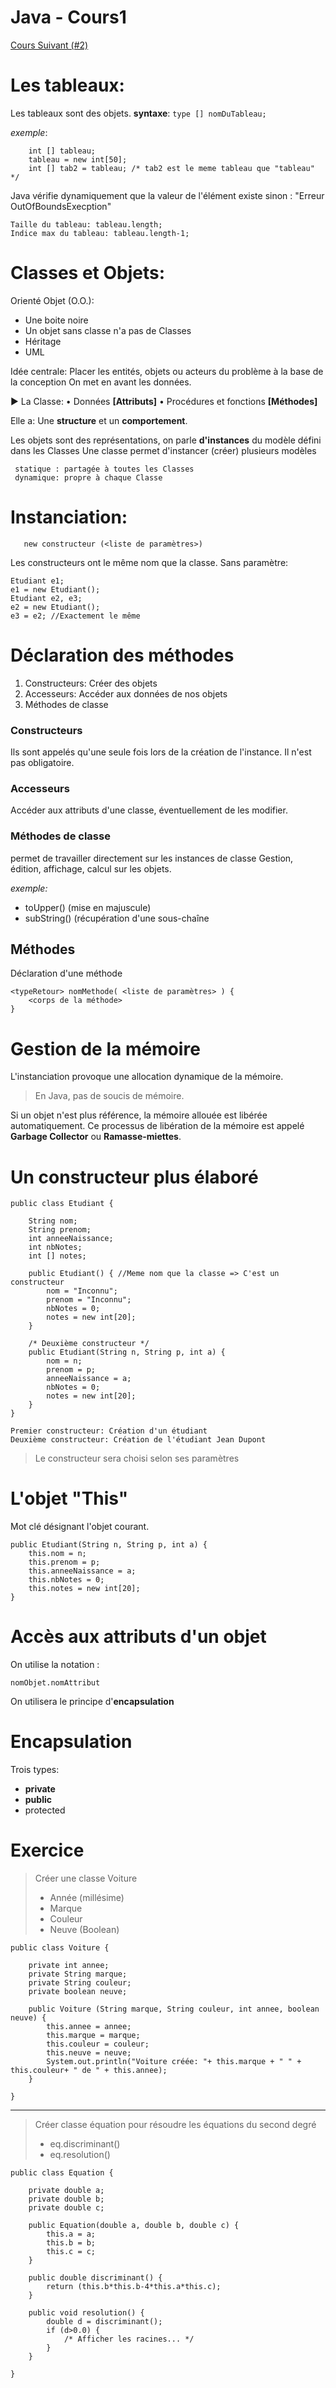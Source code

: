 
# Java - Cours1

[Cours Suivant (#2)](https://vykio.github.io/Cours-Java-CP2/2 "Cours Java n°2")

# Les tableaux:

   Les tableaux sont des objets.
    **syntaxe**: 
`type [] nomDuTableau;`
    
   *exemple*: 
    
	    int [] tableau;
	    tableau = new int[50];
	    int [] tab2 = tableau; /* tab2 est le meme tableau que "tableau" */

   Java vérifie dynamiquement que la valeur de l'élément existe sinon : "Erreur OutOfBoundsExecption"

    Taille du tableau: tableau.length;
    Indice max du tableau: tableau.length-1;


# Classes et Objets:

   Orienté Objet (O.O.):
   - Une boite noire
   - Un objet sans classe n'a pas de Classes
   - Héritage
   - UML

  Idée centrale:
            Placer les entités, objets ou acteurs du problème à la base de la conception
            On met en avant les données.

   ► La Classe:
	   • Données **[Attributs]**
	   • Procédures et fonctions **[Méthodes]**

  Elle a: Une **structure** et un **comportement**.

Les objets sont des représentations, on parle **d'instances** du modèle défini dans les Classes
Une classe permet d'instancer (créer) plusieurs modèles

     statique : partagée à toutes les Classes
	 dynamique: propre à chaque Classe

   # Instanciation:
	   new constructeur (<liste de paramètres>)
	 
Les constructeurs ont le même nom que la classe.
Sans paramètre: 

    Etudiant e1;
    e1 = new Etudiant();
    Etudiant e2, e3;
    e2 = new Etudiant();
    e3 = e2; //Exactement le même

# Déclaration des méthodes
1. Constructeurs: Créer des objets
2. Accesseurs: Accéder aux données de nos objets
3. Méthodes de classe

###  Constructeurs
Ils sont appelés qu'une seule fois lors de la création de l'instance.
Il n'est pas obligatoire.
### Accesseurs
Accéder aux attributs d'une classe, éventuellement de les modifier.
### Méthodes de classe
permet de travailler directement sur les instances de classe
Gestion, édition, affichage, calcul sur les objets.

*exemple:*
- toUpper() (mise en majuscule)
- subString() (récupération d'une sous-chaîne

## Méthodes
Déclaration d'une méthode

    <typeRetour> nomMethode( <liste de paramètres> ) {
		<corps de la méthode>
	}

# Gestion de la mémoire
L'instanciation provoque une allocation dynamique de la mémoire.

> En Java, pas de soucis de mémoire.

Si un objet n'est plus référence, la mémoire allouée est libérée automatiquement. Ce processus de libération de la mémoire est appelé **Garbage Collector** ou **Ramasse-miettes**.

# Un constructeur plus élaboré

	public class Etudiant {
		
		String nom;
		String prenom;
		int anneeNaissance;
		int nbNotes;
		int [] notes;
		
		public Etudiant() { //Meme nom que la classe => C'est un constructeur
			nom = "Inconnu";
			prenom = "Inconnu";
			nbNotes = 0;
			notes = new int[20];
		}

		/* Deuxième constructeur */
		public Etudiant(String n, String p, int a) {
			nom = n;
			prenom = p;
			anneeNaissance = a;
			nbNotes = 0;
			notes = new int[20];
		}
	}

> 

	Premier constructeur: Création d'un étudiant
	Deuxième constructeur: Création de l'étudiant Jean Dupont

> Le constructeur sera choisi selon ses paramètres

# L'objet "This"

Mot clé désignant l'objet courant. 

	public Etudiant(String n, String p, int a) {
		this.nom = n;
		this.prenom = p;
		this.anneeNaissance = a;
		this.nbNotes = 0;
		this.notes = new int[20];
	}

# Accès aux attributs d'un objet
On utilise la notation :

    nomObjet.nomAttribut

On utilisera le principe d'**encapsulation**

# Encapsulation

Trois types:
- **private**
- **public**
- protected

# Exercice
> Créer une classe Voiture
> - Année (millésime)
> - Marque
> - Couleur
> - Neuve (Boolean)

    public class Voiture {
	
		private int annee;
		private String marque;
		private String couleur;
		private boolean neuve;

		public Voiture (String marque, String couleur, int annee, boolean neuve) {
			this.annee = annee;
			this.marque = marque;
			this.couleur = couleur;
			this.neuve = neuve;
			System.out.println("Voiture créée: "+ this.marque + " " + this.couleur+ " de " + this.annee);
		}

	}

---------------
> Créer classe équation pour résoudre les équations du second degré
> - eq.discriminant()
> - eq.resolution()

    public class Equation {
		
		private double a;
		private double b;
		private double c;
		
		public Equation(double a, double b, double c) {
			this.a = a;
			this.b = b;
			this.c = c;
		}

		public double discriminant() {
			return (this.b*this.b-4*this.a*this.c);
		}

		public void resolution() {
			double d = discriminant();
			if (d>0.0) {
				/* Afficher les racines... */
			}
		}

	}
